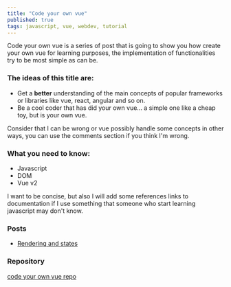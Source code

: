 ```yaml
---
title: "Code your own vue"
published: true
tags: javascript, vue, webdev, tutorial
---
```


Code your own vue is a series of post that is going to show you how create your own vue for learning purposes, the implementation of functionalities try to be most simple as can be.

### The ideas of this title are:
- Get a **better** understanding of the main concepts of popular frameworks or libraries like vue, react, angular and so on.
- Be a cool coder that has did your own vue... a simple one like a cheap toy, but is your own vue.

Consider that I can be wrong or vue possibly handle some concepts in other ways, you can use the comments section if you think I'm wrong.

### What you need to know:
- Javascript
- DOM
- Vue v2

I want to be concise, but also I will add some references links to documentation if I use something that someone who start learning javascript may don't know.

### Posts

- [Rendering and states](https://dev.to/ghaerdi/make-your-own-vue-rendering-and-states-jb6)

### Repository

[code your own vue repo](https://github.com/ghaerdi/petite-vue)